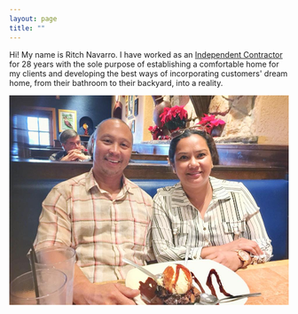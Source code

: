 ```yaml
---
layout: page
title: ""
---
```


Hi! My name is Ritch Navarro. I have worked as an [Independent Contractor](https://www.irs.gov/businesses/small-businesses-self-employed/independent-contractor-defined) for 28 years with the sole purpose of establishing a comfortable
home for my clients and developing the best ways of incorporating customers' dream 
home, from their bathroom to their backyard, into a reality. 

![Ritch Navarro](/assets/prof_pic.jpg)
